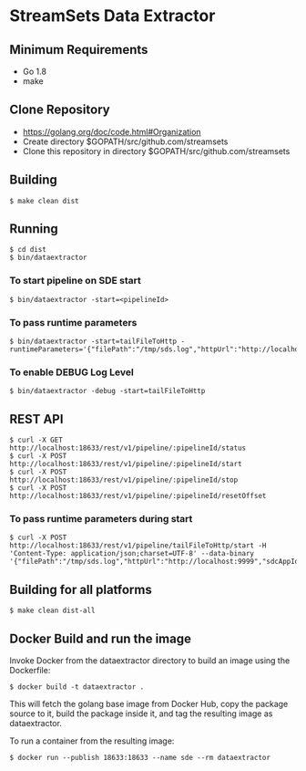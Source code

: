 # StreamSets Data Extractor 

## Minimum Requirements

* Go 1.8
* make


## Clone Repository

* https://golang.org/doc/code.html#Organization
* Create directory $GOPATH/src/github.com/streamsets
* Clone this repository in directory $GOPATH/src/github.com/streamsets

    
## Building
    $ make clean dist
    
## Running

    $ cd dist
    $ bin/dataextractor
    
### To start pipeline on SDE start

    $ bin/dataextractor -start=<pipelineId>
    
### To pass runtime parameters   
        
    $ bin/dataextractor -start=tailFileToHttp -runtimeParameters='{"filePath":"/tmp/sds.log","httpUrl":"http://localhost:9999","sdcAppId":"dpm"}'

### To enable DEBUG Log Level    
    
    $ bin/dataextractor -debug -start=tailFileToHttp    
    
## REST API

    $ curl -X GET http://localhost:18633/rest/v1/pipeline/:pipelineId/status
    $ curl -X POST http://localhost:18633/rest/v1/pipeline/:pipelineId/start
    $ curl -X POST http://localhost:18633/rest/v1/pipeline/:pipelineId/stop
    $ curl -X POST http://localhost:18633/rest/v1/pipeline/:pipelineId/resetOffset
    
### To pass runtime parameters during start

    $ curl -X POST http://localhost:18633/rest/v1/pipeline/tailFileToHttp/start -H 'Content-Type: application/json;charset=UTF-8' --data-binary '{"filePath":"/tmp/sds.log","httpUrl":"http://localhost:9999","sdcAppId":"dpm"}'
       

## Building for all platforms

    $ make clean dist-all


## Docker Build and run the image


Invoke Docker from the dataextractor directory to build an image using the Dockerfile:

    
    $ docker build -t dataextractor .


This will fetch the golang base image from Docker Hub, copy the package source to it, build the package inside it, and tag the resulting image as dataextractor.


To run a container from the resulting image:

    $ docker run --publish 18633:18633 --name sde --rm dataextractor
